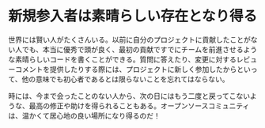 # 新規参入者は素晴らしい存在となり得る

世界には賢い人がたくさんいる。以前に自分のプロジェクトに貢献したことがない人でも、本当に優秀で頭が良く、最初の貢献ですでにチームを前進させるような素晴らしいコードを書くことができる。質問に答えたり、変更に対するレビューコメントを提供したりする際には、プロジェクトに新しく参加したからといって、他の意味でも初心者であるとは限らないことを忘れてはならない。

時には、今まで会ったことのない人から、次の日にはもう二度と戻ってこないような、最高の修正や助けを得られることもある。オープンソースコミュニティは、温かくて居心地の良い場所になり得るのだ！ 
